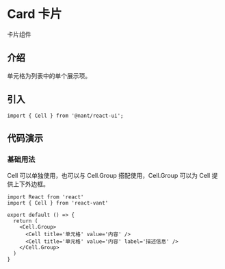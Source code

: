 # Card 卡片

卡片组件

## 介绍

单元格为列表中的单个展示项。

## 引入

``` shell
import { Cell } from '@nant/react-ui';
```


## 代码演示

### 基础用法

Cell 可以单独使用，也可以与 Cell.Group 搭配使用，Cell.Group 可以为 Cell 提供上下外边框。

```tsx
import React from 'react'
import { Cell } from 'react-vant'

export default () => {
  return (
    <Cell.Group>
      <Cell title='单元格' value='内容' />
      <Cell title='单元格' value='内容' label='描述信息' />
    </Cell.Group>
  )
}
```
